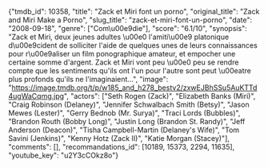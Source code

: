 {"tmdb_id": 10358, "title": "Zack et Miri font un porno", "original_title": "Zack and Miri Make a Porno", "slug_title": "zack-et-miri-font-un-porno", "date": "2008-09-18", "genre": ["Com\u00e9die"], "score": "6.1/10", "synopsis": "Zack et Miri, deux jeunes adultes \u00e0 l'amiti\u00e9 platonique d\u00e9cident de solliciter l'aide de quelques unes de leurs connaissances pour r\u00e9aliser un film ponographique amateur, et empocher une certaine somme d'argent. Zack et Miri vont peu \u00e0 peu se rendre compte que les sentiments qu'ils ont l'un pour l'autre sont peut \u00eatre plus profonds qu'ils ne l'imaginaient...", "image": "https://image.tmdb.org/t/p/w185_and_h278_bestv2/zxwEJBhSSu5AuKTTd4ugWaCqmg.jpg", "actors": ["Seth Rogen (Zack)", "Elizabeth Banks (Miri)", "Craig Robinson (Delaney)", "Jennifer Schwalbach Smith (Betsy)", "Jason Mewes (Lester)", "Gerry Bednob (Mr. Surya)", "Traci Lords (Bubbles)", "Brandon Routh (Bobby Long)", "Justin Long (Brandon St. Randy)", "Jeff Anderson (Deacon)", "Tisha Campbell-Martin (Delaney's Wife)", "Tom Savini (Jenkins)", "Kenny Hotz (Zack II)", "Katie Morgan (Stacey)"], "comments": [], "recommandations_id": [10189, 15373, 2294, 11635], "youtube_key": "u2Y3cCOkz8o"}
